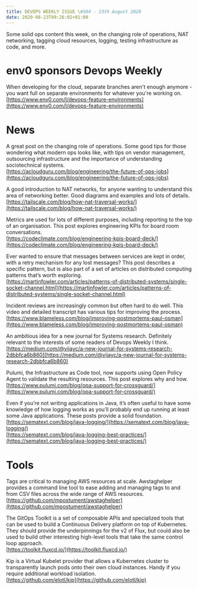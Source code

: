 ```yaml
---
title: DEVOPS WEEKLY ISSUE \#504 - 23th August 2020 
date: 2020-08-23T09:26:02+01:00
---
```


Some solid ops content this week, on the changing role of operations, NAT networking, tagging cloud resources, logging, testing infrastructure as code, and more.


env0 sponsors Devops Weekly
========================

When developing for the cloud, separate branches aren't enough anymore - you want full on separate environments for whatever you're working on.
<br>[https://www.env0.com/l/devops-feature-environments](https://www.env0.com/l/devops-feature-environments)


News
====

A great post on the changing role of operations. Some good tips for those wondering what modern ops looks like, with tips on vendor management, outsourcing infrastructure and the importance of understanding sociotechnical systems.
<br>[https://acloudguru.com/blog/engineering/the-future-of-ops-jobs](https://acloudguru.com/blog/engineering/the-future-of-ops-jobs)


A good introduction to NAT networks, for anyone wanting to understand this area of networking better. Good diagrams and examples and lots of details.
<br>[https://tailscale.com/blog/how-nat-traversal-works/](https://tailscale.com/blog/how-nat-traversal-works/)


Metrics are used for lots of different purposes, including reporting to the top of an organisation. This post explores engineering KPIs for board room conversations.
<br>[https://codeclimate.com/blog/engineering-kpis-board-deck/](https://codeclimate.com/blog/engineering-kpis-board-deck/)


Ever wanted to ensure that messages between services are kept in order, with a retry mechanism for any lost messages? This post describes a specific pattern, but is also part of a set of articles on distributed computing patterns that’s worth exploring.
<br>[https://martinfowler.com/articles/patterns-of-distributed-systems/single-socket-channel.html](https://martinfowler.com/articles/patterns-of-distributed-systems/single-socket-channel.html)


Incident reviews are increasingly common but often hard to do well. This video and detailed transcript has various tips for improving the process.
<br>[https://www.blameless.com/blog/improving-postmortems-paul-osman](https://www.blameless.com/blog/improving-postmortems-paul-osman)


An ambitious idea for a new journal for Systems research. Definitely relevant to the interests of some readers of Devops Weekly I think.
<br>[https://medium.com/@vijayc/a-new-journal-for-systems-research-2dbbfca6b860](https://medium.com/@vijayc/a-new-journal-for-systems-research-2dbbfca6b860)


Pulumi, the Infrastructure as Code tool, now supports using Open Policy Agent to validate the resulting resources. This post explores why and how.
<br>[https://www.pulumi.com/blog/opa-support-for-crossguard/](https://www.pulumi.com/blog/opa-support-for-crossguard/)


Even if you’re not writing applications in Java, it’s often useful to have some knowledge of how logging works as you’ll probably end up running at least some Java applications. These posts provide a solid foundation.
<br>[https://sematext.com/blog/java-logging/](https://sematext.com/blog/java-logging/)
<br>[https://sematext.com/blog/java-logging-best-practices/](https://sematext.com/blog/java-logging-best-practices/)


Tools
=====

Tags are critical to managing AWS resources at scale. Awstaghelper provides a command line tool to ease adding and managing tags to and from CSV files across the wide range of AWS resources.
<br>[https://github.com/mpostument/awstaghelper](https://github.com/mpostument/awstaghelper)


The GitOps Toolkit is a set of composable APIs and specialized tools that can be used to build a Continuous Delivery platform on top of Kubernetes. They should provide the underpinnings for the v2 of Flux, but could also be used to build other interesting high-level tools that take the same control loop approach.
<br>[https://toolkit.fluxcd.io/](https://toolkit.fluxcd.io/)


Kip is a Virtual Kubelet provider that allows a Kubernetes cluster to transparently launch pods onto their own cloud instances. Handy if you require additional workload isolation.
<br>[https://github.com/elotl/kip](https://github.com/elotl/kip)




